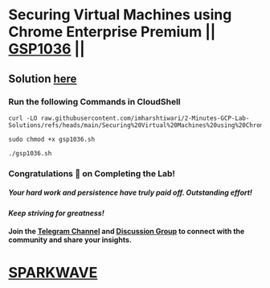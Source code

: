 # Securing Virtual Machines using Chrome Enterprise Premium || [GSP1036](https://www.cloudskillsboost.google/focuses/104659?parent=catalog) ||

## Solution [here](https://youtu.be/6K85vq5rp1M)

### Run the following Commands in CloudShell

```
curl -LO raw.githubusercontent.com/imharshtiwari/2-Minutes-GCP-Lab-Solutions/refs/heads/main/Securing%20Virtual%20Machines%20using%20Chrome%20Enterprise%20Premium/gsp1036.sh

sudo chmod +x gsp1036.sh

./gsp1036.sh
```

### Congratulations 🎉 on Completing the Lab!  

##### *Your hard work and persistence have truly paid off. Outstanding effort!*  

#### *Keep striving for greatness!*  

#### Join the [Telegram Channel](https://t.me/sparkwave.01) and [Discussion Group](https://t.me/sparkwave.01chats) to connect with the community and share your insights.  

# [SPARKWAVE](https://www.youtube.com/@sparkwave.01)
